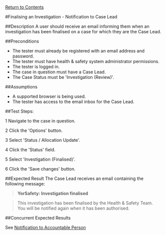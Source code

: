 [Return to Contents](https://github.com/infojam-james/test-cases/blob/master/Contents.md)

#Finalising an Investigation - Notification to Case Lead

##Description
A user should receive an email informing them when an investigation has been finalised on a case for which they are the Case Lead.

##Preconditions 
+ The tester must already be registered with an email address and password.
+ The tester must have health & safety system administrator permissions.
+ The tester is logged in.
+ The case in question must have a Case Lead.
+ The Case Status must be 'Investigation (Review)'.

##Assumptions
+ A supported browser is being used.
+ The tester has access to the email inbox for the Case Lead.

##Test Steps:

1 Navigate to the case in question.

2 Click the 'Options' button.

3 Select 'Status / Allocation Update'.

4 Click the 'Status' field.

5 Select 'Investigation (Finalised)'.

6 Click the 'Save changes' button.

##Expected Result
The Case Lead receives an email containing the following message:

>**YorSafety: Investigation finalised**

>This investigation has been finalised by the Health & Safety Team.  You will be notified again when it has been authorised.

##Concurrent Expected Results

See [Notification to Accountable Person](https://github.com/infojam-james/test-cases/blob/master/Investigations/Finalising-an-Investigation/investigations-10.md)
